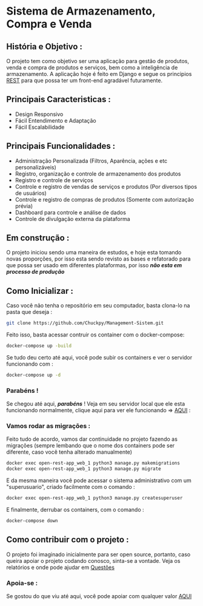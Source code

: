 # Sistema de Armazenamento, Compra e Venda


## História e Objetivo : 
O projeto  tem como objetivo ser uma aplicação para gestão de produtos, venda e compra de produtos e serviços, bem como a inteligência de armazenamento. A aplicação hoje é feito em Django e segue os principios [REST](https://www.infoq.com/br/articles/rest-introduction/) para que possa ter um front-end agradável futuramente.
## Principais Caracteristicas :
- Design Responsivo 
- Fácil Entendimento e Adaptação
- Fácil Escalabilidade 
## Principais Funcionalidades :
- Administração Personalizada (Filtros, Aparência, ações e etc personalizáveis)
- Registro, organização e controle de armazenamento dos produtos
- Registro e controle de serviços
- Controle e registro de vendas de serviços e produtos (Por diversos tipos de usuários)
- Controle e registro de compras de produtos (Somente com autorização prévia)
- Dashboard para controle e análise de dados
- Controle de divulgação externa da plataforma

## Em construção :

O projeto iniciou sendo uma maneira de estudos, e hoje esta tomando novas proporções, por isso esta sendo revisto as bases e refatorado para que possa ser usado em diferentes plataformas, por isso ***não esta em processo de produção***

## Como Inicializar :

Caso você não tenha o repositório em seu computador, basta clona-lo na pasta que deseja :
```bash
git clone https://github.com/Chuckpy/Management-Sistem.git
```
Feito isso, basta acessar contruir os container com o docker-compose:
```bash
docker-compose up -build
```
Se tudo deu certo até aqui, você pode subir os containers e ver o servidor funcionando com :
```bash
docker-compose up -d
```
### Parabéns  !
Se chegou até aqui, ***parabéns*** ! Veja em seu servidor local que ele esta funcionando normalmente, clique aqui para ver ele funcionando  => [AQUI](http://0.0.0.0:8000/) : 

### Vamos rodar as migrações :

Feito tudo de acordo, vamos dar continuidade no projeto fazendo as migrações (sempre lembando que o nome dos containers pode ser diferente, caso você tenha alterado manualmente)

```bash
docker exec open-rest-app_web_1 python3 manage.py makemigrations
docker exec open-rest-app_web_1 python3 manage.py migrate
```
E da mesma maneira você pode acessar o sistema administrativo com um "superusuario", criado facilmente com o comando :

```bash
docker exec open-rest-app_web_1 python3 manage.py createsuperuser
```
E finalmente, derrubar os containers, com o comando :
```bash
docker-compose down
```

## Como contribuir com o projeto :

O projeto foi imaginado inicialmente para ser open source, portanto, caso queira apoiar o projeto codando conosco, sinta-se a vontade.
Veja os relatórios e onde pode ajudar em [Questões]('')

### Apoia-se :
Se gostou do que viu até aqui, você pode apoiar com qualquer valor [AQUI](https://apoia.se/gestaopen)
